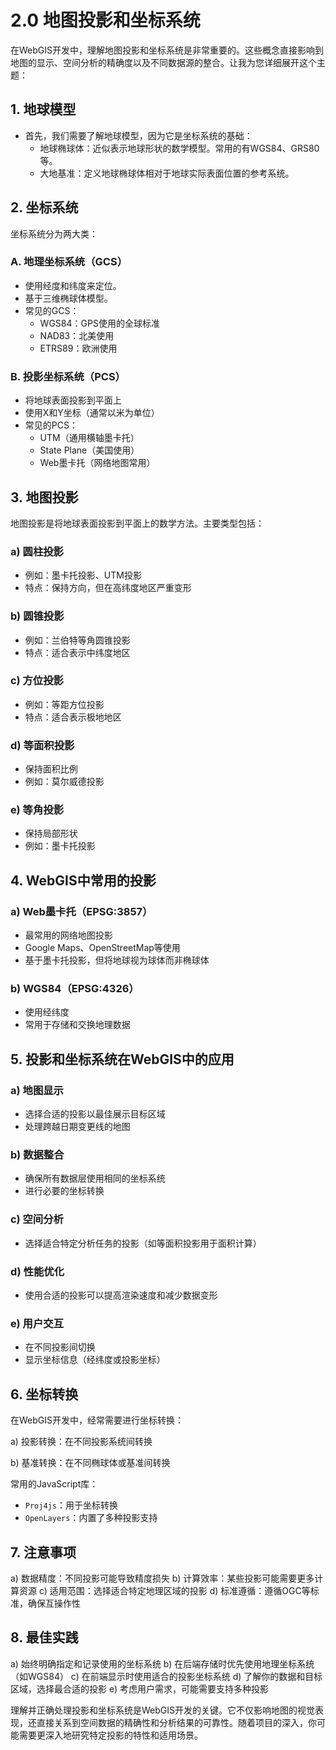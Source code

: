 
# 2.0  地图投影和坐标系统



在WebGIS开发中，理解地图投影和坐标系统是非常重要的。这些概念直接影响到地图的显示、空间分析的精确度以及不同数据源的整合。让我为您详细展开这个主题：

## 1. 地球模型

- 首先，我们需要了解地球模型，因为它是坐标系统的基础：
	- 地球椭球体：近似表示地球形状的数学模型。常用的有WGS84、GRS80等。
	- 大地基准：定义地球椭球体相对于地球实际表面位置的参考系统。

## 2. 坐标系统

坐标系统分为两大类：

### A. 地理坐标系统（GCS）

   - 使用经度和纬度来定位。
   - 基于三维椭球体模型。
   - 常见的GCS：
     * WGS84：GPS使用的全球标准
     * NAD83：北美使用
     * ETRS89：欧洲使用

### B. 投影坐标系统（PCS）

   - 将地球表面投影到平面上
   - 使用X和Y坐标（通常以米为单位）
   - 常见的PCS：
     * UTM（通用横轴墨卡托）
     * State Plane（美国使用）
     * Web墨卡托（网络地图常用）

## 3. 地图投影

地图投影是将地球表面投影到平面上的数学方法。主要类型包括：

### a) 圆柱投影

   - 例如：墨卡托投影、UTM投影
   - 特点：保持方向，但在高纬度地区严重变形

### b) 圆锥投影

   - 例如：兰伯特等角圆锥投影
   - 特点：适合表示中纬度地区

### c) 方位投影

   - 例如：等距方位投影
   - 特点：适合表示极地地区

### d) 等面积投影

   - 保持面积比例
   - 例如：莫尔威德投影

### e) 等角投影

   - 保持局部形状
   - 例如：墨卡托投影

## 4. WebGIS中常用的投影

### a) Web墨卡托（EPSG:3857）

   - 最常用的网络地图投影
   - Google Maps、OpenStreetMap等使用
   - 基于墨卡托投影，但将地球视为球体而非椭球体

### b) WGS84（EPSG:4326）

   - 使用经纬度
   - 常用于存储和交换地理数据

## 5. 投影和坐标系统在WebGIS中的应用

### a) 地图显示

   - 选择合适的投影以最佳展示目标区域
   - 处理跨越日期变更线的地图

### b) 数据整合

   - 确保所有数据层使用相同的坐标系统
   - 进行必要的坐标转换

### c) 空间分析

   - 选择适合特定分析任务的投影（如等面积投影用于面积计算）

### d) 性能优化

   - 使用合适的投影可以提高渲染速度和减少数据变形

### e) 用户交互

   - 在不同投影间切换
   - 显示坐标信息（经纬度或投影坐标）

## 6. 坐标转换

在WebGIS开发中，经常需要进行坐标转换：

a) 投影转换：在不同投影系统间转换

b) 基准转换：在不同椭球体或基准间转换

常用的JavaScript库：

- `Proj4js`：用于坐标转换
- `OpenLayers`：内置了多种投影支持

## 7. 注意事项

a) 数据精度：不同投影可能导致精度损失
b) 计算效率：某些投影可能需要更多计算资源
c) 适用范围：选择适合特定地理区域的投影
d) 标准遵循：遵循OGC等标准，确保互操作性

## 8. 最佳实践

a) 始终明确指定和记录使用的坐标系统
b) 在后端存储时优先使用地理坐标系统（如WGS84）
c) 在前端显示时使用适合的投影坐标系统
d) 了解你的数据和目标区域，选择最合适的投影
e) 考虑用户需求，可能需要支持多种投影

理解并正确处理投影和坐标系统是WebGIS开发的关键。它不仅影响地图的视觉表现，还直接关系到空间数据的精确性和分析结果的可靠性。随着项目的深入，你可能需要更深入地研究特定投影的特性和适用场景。